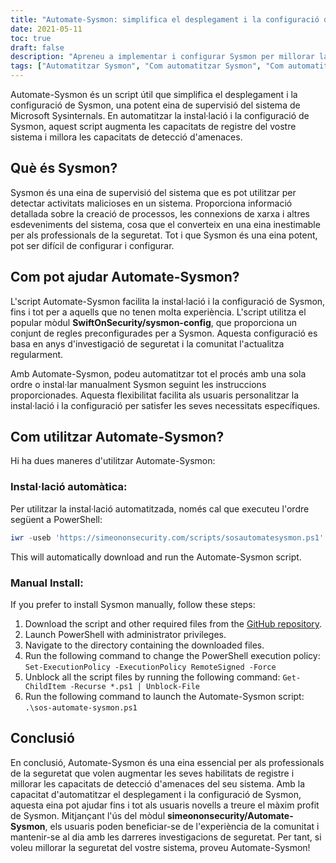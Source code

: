 ```yaml
---
title: "Automate-Sysmon: simplifica el desplegament i la configuració de Sysmon"
date: 2021-05-11
toc: true
draft: false
description: "Apreneu a implementar i configurar Sysmon per millorar la seguretat del vostre sistema amb l'script Automate-Sysmon, que simplifica el procés fins i tot per als usuaris novells."
tags: ["Automatitzar Sysmon", "Com automatitzar Sysmon", "Com automatitzar la configuració de Sysmon", "Com instal·lar Sysmon", "Powershell", "Guió", "Desplegament de Sysmon", "Configuració Sysmon", "Registre de Sysmon", "Detecció d'amenaces", "Activitat maliciosa", "SwiftOnSecurity sysmon-config", "Microsoft Sysinternals", "Repositori GitHub", "BHIS", "Monitorització del sistema", "Recerca de seguretat", "Creació de processos", "Connexions de xarxa"]
---
```


Automate-Sysmon és un script útil que simplifica el desplegament i la configuració de Sysmon, una potent eina de supervisió del sistema de Microsoft Sysinternals. En automatitzar la instal·lació i la configuració de Sysmon, aquest script augmenta les capacitats de registre del vostre sistema i millora les capacitats de detecció d'amenaces.

## Què és Sysmon?

Sysmon és una eina de supervisió del sistema que es pot utilitzar per detectar activitats malicioses en un sistema. Proporciona informació detallada sobre la creació de processos, les connexions de xarxa i altres esdeveniments del sistema, cosa que el converteix en una eina inestimable per als professionals de la seguretat. Tot i que Sysmon és una eina potent, pot ser difícil de configurar i configurar.

## Com pot ajudar Automate-Sysmon?

L'script Automate-Sysmon facilita la instal·lació i la configuració de Sysmon, fins i tot per a aquells que no tenen molta experiència. L'script utilitza el popular mòdul **SwiftOnSecurity/sysmon-config**, que proporciona un conjunt de regles preconfigurades per a Sysmon. Aquesta configuració es basa en anys d'investigació de seguretat i la comunitat l'actualitza regularment.

Amb Automate-Sysmon, podeu automatitzar tot el procés amb una sola ordre o instal·lar manualment Sysmon seguint les instruccions proporcionades. Aquesta flexibilitat facilita als usuaris personalitzar la instal·lació i la configuració per satisfer les seves necessitats específiques.

## Com utilitzar Automate-Sysmon?

Hi ha dues maneres d'utilitzar Automate-Sysmon:

### Instal·lació automàtica:

Per utilitzar la instal·lació automatitzada, només cal que executeu l'ordre següent a PowerShell:
```powershell
iwr -useb 'https://simeononsecurity.com/scripts/sosautomatesysmon.ps1'|iex
```

This will automatically download and run the Automate-Sysmon script.

### Manual Install:

If you prefer to install Sysmon manually, follow these steps:

1. Download the script and other required files from the [GitHub repository](https://github.com/simeononsecurity/Automate-Sysmon).
2. Launch PowerShell with administrator privileges.
3. Navigate to the directory containing the downloaded files.
4. Run the following command to change the PowerShell execution policy: ```Set-ExecutionPolicy -ExecutionPolicy RemoteSigned -Force```
5. Unblock all the script files by running the following command: ```Get-ChildItem -Recurse *.ps1 | Unblock-File```
6. Run the following command to launch the Automate-Sysmon script: ```.\sos-automate-sysmon.ps1```


## Conclusió

En conclusió, Automate-Sysmon és una eina essencial per als professionals de la seguretat que volen augmentar les seves habilitats de registre i millorar les capacitats de detecció d'amenaces del seu sistema. Amb la capacitat d'automatitzar el desplegament i la configuració de Sysmon, aquesta eina pot ajudar fins i tot als usuaris novells a treure el màxim profit de Sysmon. Mitjançant l'ús del mòdul **simeononsecurity/Automate-Sysmon**, els usuaris poden beneficiar-se de l'experiència de la comunitat i mantenir-se al dia amb les darreres investigacions de seguretat. Per tant, si voleu millorar la seguretat del vostre sistema, proveu Automate-Sysmon!



